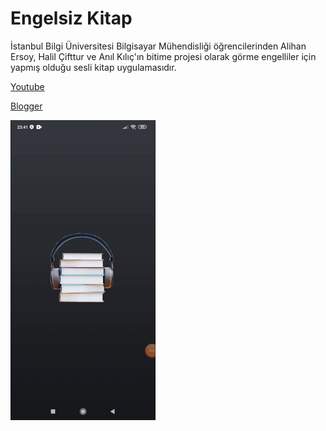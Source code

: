 # Engelsiz Kitap

İstanbul Bilgi Üniversitesi Bilgisayar Mühendisliği öğrencilerinden Alihan Ersoy, Halil Çifttur ve Anıl Kılıç'ın 
bitime projesi olarak görme engelliler için yapmış olduğu sesli kitap uygulamasıdır.

[Youtube](#https://youtu.be/hPHRguA-lwI)

[Blogger](#https://codingwithcmpestudent.blogspot.com/2020/05/engelsizkitap.html)


![](Medya1.gif)

